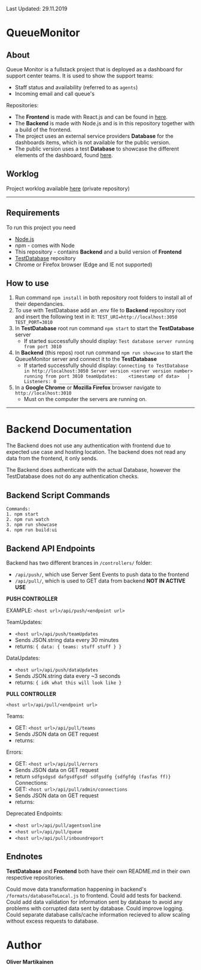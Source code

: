Last Updated: 29.11.2019


# QueueMonitor

## About

Queue Monitor is a fullstack project that is deployed as a dashboard for support center teams.
It is used to show the support teams:
- Staff status and availability (referred to as `agents`)
- Incoming email and call queue's

Repositories:
 * The **Frontend** is made with React.js and can be found in [here](https://github.com/OliverMartikainen/pub_QueueMonitor_Frontend).
 * The **Backend** is made with Node.js and is in this repository together with a build of the frontend.
 * The project uses an external service providers **Database** for the dashboards items, which is not available for the public version.
 * The public version uses a test **Database** to showcase the different elements of the dashboard, found [here](https://github.com/OliverMartikainen/pub_QueueMonitor_testDatabase).


## Worklog

Project worklog available [here](https://github.com/OliverMartikainen/priv_QueueMonitor_Worklog) (private repository)

---

## Requirements

To run this project you need
- [Node.js](https://nodejs.org/en/)
- npm - comes with Node
- This repository - contains **Backend** and a build version of **Frontend**
- [TestDatabase](https://github.com/OliverMartikainen/pub_QueueMonitor_testDatabase) repository
- Chrome or Firefox browser (Edge and IE not supported)

## How to use

1. Run command `npm install` in both repository root folders to install all of their dependancies.
2. To use with TestDatabase add an .env file to **Backend** repository root and insert the following text in it:
        `TEST_URI=http://localhost:3050
        TEST_PORT=3010`
3. In **TestDatabase** root run command `npm start` to start the **TestDatabase** server
    - If started successfully should display:
        `Test database server running from port 3010`
4. In **Backend** (this repos) root run command `npm run showcase` to start the QueueMonitor server and connect it to the **TestDatabase**
    - If started successfully should display:
        `Connecting to TestDatabase in http://localhost:3050
        Server version <server version number> running from port 3010
        teamUpdates:    <timestamp of data>   |     Listeners: 0
        _______________________`
5. In a **Google Chrome** or **Mozilla Firefox** browser navigate to `http://localhost:3010`
    - Must on the computer the servers are running on.
    

---

# Backend Documentation

The Backend does not use any authentication with frontend due to expected use case and hosting location. The backend does not read any data from the frontend, it only sends.

The Backend does authenticate with the actual Database, however the TestDatabase does not do any authentication checks.

## Backend Script Commands

    Commands:
    1. npm start
    2. npm run watch
    3. npm run showcase
    4. npm run build:ui

## Backend API Endpoints

Backend has two different brances in `/controllers/` folder:
 * `/api/push/`, which use Server Sent Events to push data to the frontend
 * `/api/pull/`, which is used to GET data from backend **NOT IN ACTIVE USE**

**PUSH CONTROLLER**

EXAMPLE:
`<host url>/api/push/<endpoint url>`

TeamUpdates:
 * `<host url>/api/push/teamUpdates`
 * Sends JSON.string data every 30 minutes
 * returns:
    `{
        data: {
            teams: stuff stuff
        }
    }`

DataUpdates:
 * `<host url>/api/push/dataUpdates`
 * Sends JSON.string data every ~3 seconds
 * returns:
    `{
        idk what this will look like
    }`


**PULL CONTROLLER**

`<host url>/api/pull/<endpoint url>`

Teams:
 * GET: `<host url>/api/pull/teams`
 * Sends JSON data on GET request
 * returns:
    `
    `

Errors:
 * GET: `<host url>/api/pull/errors`
 * Sends JSON data on GET request
 * return
    `sdfgsdgsd
    dafgsdfgsdf
    sdfgsdfg
    {sdfgfdg (fasfas
    ff)}
    `
Connections:
 * GET: `<host url>/api/pull/admin/connections`
 * Sends JSON data on GET request
 * returns:
    `
    `

Deprecated Endpoints:
 * `<host url>/api/pull/agentsonline`
 * `<host url>/api/pull/queue`
 * `<host url>/api/pull/inboundreport`

## Endnotes

**TestDatabase** and **Frontend** both have their own README.md in their own respective repositories.

Could move data transformation happening in backend's `/formats/databaseToLocal.js` to frontend.
Could add tests for backend.
Could add data validation for information sent by database to avoid any problems with corrupted data sent by database.
Could improve logging.
Could separate database calls/cache information recieved to allow scaling without excess requests to database.

# Author

**Oliver Martikainen**